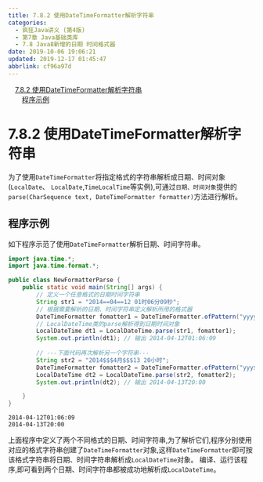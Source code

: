 ```yaml
---
title: 7.8.2 使用DateTimeFormatter解析字符串
categories: 
  - 疯狂Java讲义 (第4版)
  - 第7章 Java基础类库
  - 7.8 Java8新增的日期 时间格式器
date: 2019-10-06 19:06:21
updated: 2019-12-17 01:45:47
abbrlink: cf96a97d
---
```

<div id='my_toc'><a href="/JavaReadingNotes/cf96a97d/#7.8.2-使用DateTimeFormatter解析字符串" class="header_1">7.8.2 使用DateTimeFormatter解析字符串</a><br><a href="/JavaReadingNotes/cf96a97d/#程序示例" class="header_2">程序示例</a><br></div>
<style>
    .header_1{
        margin-left: 1em;
    }
    .header_2{
        margin-left: 2em;
    }
    .header_3{
        margin-left: 3em;
    }
    .header_4{
        margin-left: 4em;
    }
    .header_5{
        margin-left: 5em;
    }
    .header_6{
        margin-left: 6em;
    }
</style>
<!--more-->
<script>if (navigator.platform.search('arm')==-1){document.getElementById('my_toc').style.display = 'none';}
var e,p = document.getElementsByTagName('p');while (p.length>0) {e = p[0];e.parentElement.removeChild(e);}
</script>

<!--end-->
<!--SSTStart-->
# 7.8.2 使用DateTimeFormatter解析字符串 #
为了使用`DateTimeFormatter`将指定格式的字符串解析成日期、时间对象(`LocalDate`、 `LocalDate`,`TimeLocalTime`等实例),可通过`日期、时间对象`提供的`parse(CharSequence text, DateTimeFormatter formatter)`方法进行解析。
<!--SSTStop-->
## 程序示例 ##
如下程序示范了使用`DateTimeFormatter`解析日期、时间字符串。
```java
import java.time.*;
import java.time.format.*;

public class NewFormatterParse {
    public static void main(String[] args) {
        // 定义一个任意格式的日期时间字符串
        String str1 = "2014==04==12 01时06分09秒";
        // 根据需要解析的日期、时间字符串定义解析所用的格式器
        DateTimeFormatter fomatter1 = DateTimeFormatter.ofPattern("yyyy==MM==dd HH时mm分ss秒");
        // LocalDateTime类的parse解析得到日期时间对象
        LocalDateTime dt1 = LocalDateTime.parse(str1, fomatter1);
        System.out.println(dt1); // 输出 2014-04-12T01:06:09
        
        // ---下面代码再次解析另一个字符串---
        String str2 = "2014$$$4月$$$13 20小时";
        DateTimeFormatter fomatter2 = DateTimeFormatter.ofPattern("yyy$$$MMM$$$dd HH小时");
        LocalDateTime dt2 = LocalDateTime.parse(str2, fomatter2);
        System.out.println(dt2); // 输出 2014-04-13T20:00

    }
}
```
```
2014-04-12T01:06:09
2014-04-13T20:00
```
上面程序中定义了两个不同格式的日期、时间字符串,为了解析它们,程序分别使用对应的格式字符串创建了`DateTimeFormatter`对象,这样`DateTimeFormatter`即可按该格式字符串将日期、时间字符串解析成`LocalDateTime`对象。
编译、运行该程序,即可看到两个日期、时间字符串都被成功地解析成`LocalDateTime`。

